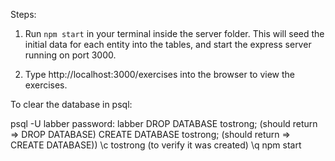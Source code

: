 Steps:

1. Run `npm start` in your terminal inside the server folder. This will seed the initial data for each entity into the tables, and start the express server running on port 3000.

2. Type http://localhost:3000/exercises into the browser to view the exercises.




To clear the database in psql:

psql -U labber
password: labber
DROP DATABASE tostrong; (should return => DROP DATABASE)
CREATE DATABASE tostrong; (should return => CREATE DATABASE))
\c tostrong (to verify it was created)
\q
npm start

